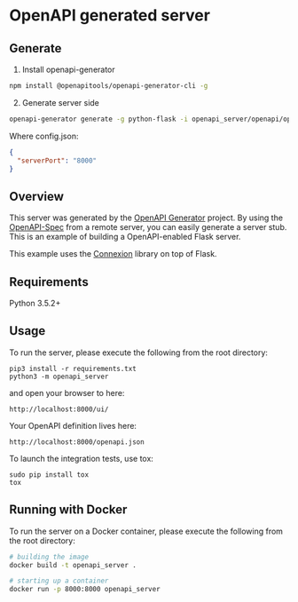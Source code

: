 # OpenAPI generated server

## Generate

1. Install openapi-generator
```bash
npm install @openapitools/openapi-generator-cli -g
```
2. Generate server side
```bash
openapi-generator generate -g python-flask -i openapi_server/openapi/openapi.yaml -c generator-config.json -o .
```
Where config.json:
```json
{
  "serverPort": "8000"
}
```

## Overview
This server was generated by the [OpenAPI Generator](https://openapi-generator.tech) project. By using the
[OpenAPI-Spec](https://openapis.org) from a remote server, you can easily generate a server stub.  This
is an example of building a OpenAPI-enabled Flask server.

This example uses the [Connexion](https://github.com/zalando/connexion) library on top of Flask.

## Requirements
Python 3.5.2+

## Usage
To run the server, please execute the following from the root directory:

```
pip3 install -r requirements.txt
python3 -m openapi_server
```

and open your browser to here:

```
http://localhost:8000/ui/
```

Your OpenAPI definition lives here:

```
http://localhost:8000/openapi.json
```

To launch the integration tests, use tox:
```
sudo pip install tox
tox
```

## Running with Docker

To run the server on a Docker container, please execute the following from the root directory:

```bash
# building the image
docker build -t openapi_server .

# starting up a container
docker run -p 8000:8000 openapi_server
```
